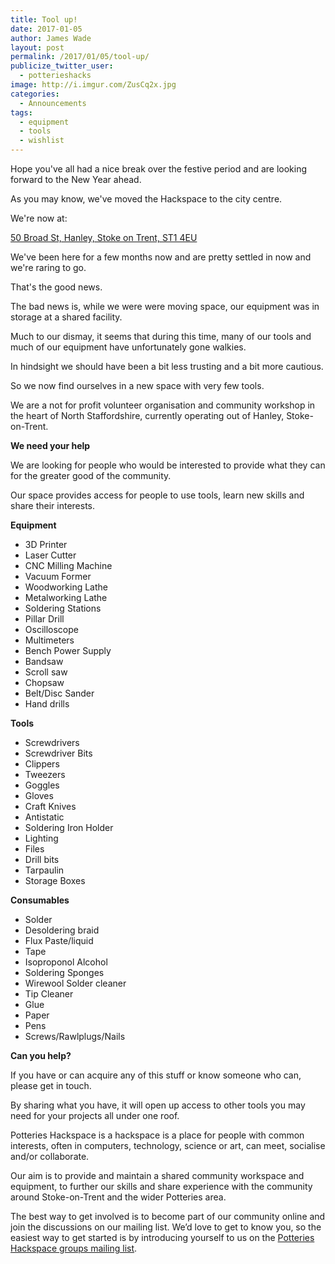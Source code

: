 ```yaml
---
title: Tool up!
date: 2017-01-05
author: James Wade
layout: post
permalink: /2017/01/05/tool-up/
publicize_twitter_user:
  - potterieshacks
image: http://i.imgur.com/ZusCq2x.jpg
categories:
  - Announcements
tags:
  - equipment
  - tools
  - wishlist
---
```


Hope you've all had a nice break over the festive period and are looking forward to the New Year ahead.

As you may know, we've moved the Hackspace to the city centre.

We're now at:

[50 Broad St, Hanley, Stoke on Trent, ST1 4EU](https://w3w.co/artist.watch.rents)

We've been here for a few months now and are pretty settled in now and we're raring to go.

That's the good news.

<!--more-->

The bad news is, while we were were moving space, our equipment was in storage at a shared facility.

Much to our dismay, it seems that during this time, many of our tools and much of our equipment have unfortunately gone walkies.

In hindsight we should have been a bit less trusting and a bit more cautious.

So we now find ourselves in a new space with very few tools.

We are a not for profit volunteer organisation and community workshop in the heart of North Staffordshire, currently operating out of Hanley, Stoke-on-Trent.

**We need your help**

We are looking for people who would be interested to provide what they can for the greater good of the community.

Our space provides access for people to use tools, learn new skills and share their interests.

**Equipment**

* 3D Printer
* Laser Cutter
* CNC Milling Machine
* Vacuum Former
* Woodworking Lathe
* Metalworking Lathe
* Soldering Stations
* Pillar Drill
* Oscilloscope
* Multimeters
* Bench Power Supply
* Bandsaw
* Scroll saw
* Chopsaw
* Belt/Disc Sander
* Hand drills

**Tools**

* Screwdrivers
* Screwdriver Bits
* Clippers
* Tweezers
* Goggles
* Gloves
* Craft Knives
* Antistatic
* Soldering Iron Holder
* Lighting
* Files
* Drill bits
* Tarpaulin
* Storage Boxes

**Consumables**

* Solder 
* Desoldering braid
* Flux Paste/liquid
* Tape
* Isoproponol Alcohol
* Soldering Sponges
* Wirewool Solder cleaner
* Tip Cleaner
* Glue
* Paper
* Pens
* Screws/Rawlplugs/Nails

**Can you help?**

If you have or can acquire any of this stuff or know someone who can, please get in touch.

By sharing what you have, it will open up access to other tools you may need for your projects all under one roof.

Potteries Hackspace is a hackspace is a place for people with common interests, often in computers, technology, science or art, can meet, socialise and/or collaborate.

Our aim is to provide and maintain a shared community workspace and equipment, to further our skills and share experience with the community around Stoke-on-Trent and the wider Potteries area.

The best way to get involved is to become part of our community online and join the discussions on our mailing list. We’d love to get to know you, so the easiest way to get started is by introducing yourself to us on the [Potteries Hackspace groups mailing list](http://groups.google.com/group/potteries-hackspace).